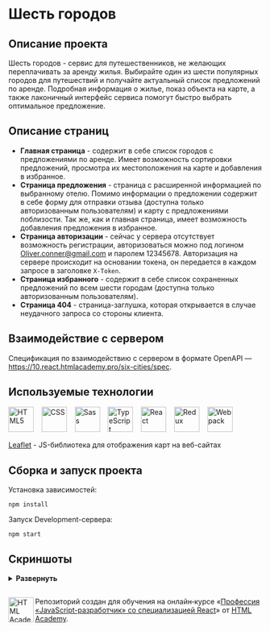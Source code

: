 # Шесть городов

## Описание проекта

Шесть городов - сервис для путешественников, не желающих переплачивать за аренду жилья. Выбирайте один из шести популярных городов для путешествий и получайте актуальный список предложений по аренде. Подробная информация о жилье, показ объекта на карте, а также лаконичный интерфейс сервиса помогут быстро выбрать оптимальное предложение.

## Описание страниц  

- **Главная страница** - содержит в себе список городов с предложениями по аренде. Имеет возможность сортировки предложений, просмотра их местоположения на карте и добавления в избранное.
- **Страница предложения** - страница с расширенной информацией по выбранному отелю. Помимо информации о предложении содержит в себе форму для отправки отзыва (доступна только авторизованным пользователям) и карту с предложениями поблизости. Так же, как и главная страница, имеет возможность добавления предложения в избранное. 
- **Страница авторизации** - сейчас у сервера отсутствует возможность регистрации, авторизоваться можно под логином Oliver.conner@gmail.com и паролем 12345678. Авторизация на сервере происходит на основании токена, он передается в каждом запросе в заголовке `X-Token`.
- **Страница избранного** - содержит в себе список сохраненных предложений по всем шести городам (доступна только авторизованным пользователям).
- **Страница 404** - страница-заглушка, которая открывается в случае неудачного запроса со стороны клиента.

## Взаимодействие с сервером 

Спецификация по взаимодействию с сервером в формате OpenAPI — https://10.react.htmlacademy.pro/six-cities/spec.

## Используемые технологии 
<img height="50" title="HTML5" src="https://raw.githubusercontent.com/marwin1991/profile-technology-icons/refs/heads/main/icons/html.png">&nbsp;&nbsp;&nbsp;
<img height="50" title="CSS" src="https://raw.githubusercontent.com/marwin1991/profile-technology-icons/refs/heads/main/icons/css.png">&nbsp;&nbsp;&nbsp;
<img height="50" title="Sass" src="https://raw.githubusercontent.com/marwin1991/profile-technology-icons/refs/heads/main/icons/sass.png">&nbsp;&nbsp;&nbsp;
<img height="50" title="TypeScript" src="https://raw.githubusercontent.com/marwin1991/profile-technology-icons/refs/heads/main/icons/typescript.png">&nbsp;&nbsp;&nbsp;
<img height="50" title="React" src="https://raw.githubusercontent.com/marwin1991/profile-technology-icons/refs/heads/main/icons/react.png">&nbsp;&nbsp;&nbsp;
<img height="50" title="Redux" src="https://raw.githubusercontent.com/marwin1991/profile-technology-icons/refs/heads/main/icons/redux.png">&nbsp;&nbsp;&nbsp;
<img height="50" title="Webpack" src="https://raw.githubusercontent.com/marwin1991/profile-technology-icons/refs/heads/main/icons/webpack.png">&nbsp;&nbsp;&nbsp;

[Leaflet](https://github.com/Leaflet/Leaflet) - JS-библиотека для отображения карт на веб-сайтах

## Сборка и запуск проекта 

Установка зависимостей:
```
npm install
```
Запуск Development-сервера:
```
npm start
```

## Скриншоты

<details><summary><b>Развернуть</b></summary>

![image](https://github.com/user-attachments/assets/02694a60-61d1-4848-850e-64509d041c58)

![image](https://github.com/user-attachments/assets/b5db34ea-661d-46d9-bf38-2e52026b4e6f)

![image](https://github.com/user-attachments/assets/6d707bef-057d-40a4-be3c-be48bb795df9)

![image](https://github.com/user-attachments/assets/be2972ec-a1f2-43a0-9108-16caa9614dee)

![image](https://github.com/user-attachments/assets/87c92f28-cc66-401b-a509-aaf215b6a131)

![image](https://github.com/user-attachments/assets/a73dac7a-aa2a-45d1-991e-5a0a175341b4)

</details>

##
<a href="https://htmlacademy.ru/intensive/javascript"><img align="left" width="50" height="50" alt="HTML Academy" src="https://up.htmlacademy.ru/static/img/intensive/javascript/logo-for-github-2.png"></a>

Репозиторий создан для обучения на онлайн‑курсе «[Профессия «JavaScript-разработчик» со специализацией React](https://htmlacademy.ru/profession/react)» от [HTML Academy](https://htmlacademy.ru).
